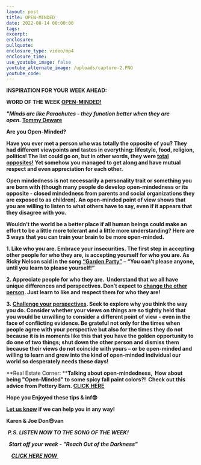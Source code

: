 ```yaml
---
layout: post
title: OPEN-MINDED
date: 2022-08-14 00:00:00
tags:
excerpt:
enclosure:
pullquote:
enclosure_type: video/mp4
enclosure_time:
use_youtube_image: false
youtube_alternate_image: /uploads/capture-2.PNG
youtube_code:
---
```

**INSPIRATION FOR YOUR WEEK AHEAD:**

**WORD OF THE WEEK&nbsp;[OPEN-MINDED\!](https://youtu.be/J2Qrm9UB7qY)**

***"Minds are like Parachutes - they function better when they are open.&nbsp;*[Tommy Deware](https://www.answers.com/Q/What_does_the_quote_%27Minds_are_like_parachutes_They_only_function_when_open%27_mean)**

**Are you Open-Minded?**

**Have you ever met a person who was totally the opposite of you? They had different viewpoints and tastes in everything: lifestyle, food, religion, politics\! The list could go on, but in other words, they were&nbsp;[total opposites\!](https://www.powerthesaurus.org/total_opposite/synonyms)&nbsp;Yet somehow you managed to get along and have mutual respect and even appreciation for each other.**

**Open mindedness is not necessarily a personality trait or something you are born with (though many people do develop open-mindedness or its opposite - closed mindedness from parents and social organizations they are exposed to as children). An open-minded point of view shows that you are willing to listen to what others have to say, even if it appears that they disagree with you.**

**Wouldn’t the world be a better place if all human beings could make an effort to be a little more tolerant and a little more understanding? Here are 3 ways that you can train your brain to be more open-minded.**

**1\. Like who you are. Embrace your insecurities. The first step in accepting other people for who they are, is accepting yourself for who you are. As Ricky Nelson said in the song&nbsp;[“Garden Party”](https://www.bing.com/search?q=Ricky+Nelson+garden+party&amp;cvid=dd2a7374b54240739e683a55293da405&amp;aqs=edge..69i57.10743j0j1&amp;pglt=771&amp;FORM=ANNTA1&amp;PC=U531)&nbsp;– “You can’t please anyone, until you learn to please yourself\!”**

**2\. Appreciate people for who they are. &nbsp;Understand that we all have unique differences and perspectives. Don’t expect to&nbsp;[change the other person](https://www.psychologytoday.com/us/blog/inviting-monkey-tea/201603/you-cant-change-someone-else-you-can-do). Just learn to like and respect them for who they are\!**

**3\.&nbsp;[Challenge your perspectives](https://www.lifehack.org/868287/perspective-on-life). Seek to explore why you think the way you do. Consider whether your views on things are so tightly held that you would be unwilling to consider a different point of view - even in the face of conflicting evidence. Be grateful not only for the times when people agree with your perspective but also for the times they do not because it is in moments like this that you have the golden opportunity to do one of two things; shut down the other person and dismiss them because their views do not coincide with yours – or be open-minded and willing to learn and grow into the kind of open-minded individual our world so desperately needs these days\!**

**Real Estate Corner:&nbsp;****Talking about open-mindedness,&nbsp; How about being "Open-Minded" to some spicy fall paint colors?\!&nbsp; Check out this advice from Pottery Barn.&nbsp;[CLICK HERE](https://www.potterybarn.com/pages/features/how-to-choose-paint-colors/?epik=dj0yJnU9bUdqVjh2SnFjdk9iYjFNNERLVi1rbkE5LWFlUElRMEMmcD0wJm49YTdweVZDVTdUS1hQdHRYMUVmVnJvQSZ0PUFBQUFBR0hIMUxj&amp;Kenshoo=_k_8448607f5a03104d0d98028756f7c1a4_k_&amp;cm_ven=NonBrandSearch&amp;cm_cat=MSN&amp;cm_pla=NonBrand_Search_DSA_Bing&amp;cm_ite=potterybarn&amp;msclkid=8448607f5a03104d0d98028756f7c1a4)**

**Hope you Enjoyed these tips & inf😎**

**[Let us know](https://tampabayrealestatevideoblog.com/contact)&nbsp;if we can help you in any way\!&nbsp;**

**Karen & Joe Don😎van&nbsp;**

&nbsp;***P.S. LISTEN NOW TO THE SONG OF THE WEEK\!***

***&nbsp; Start off your week - "Reach Out of the Darkness" &nbsp;***

***&nbsp;&nbsp;******&nbsp;&nbsp;[CLICK HERE NOW&nbsp;](https://youtu.be/YIle499B-o4)&nbsp;&nbsp;***